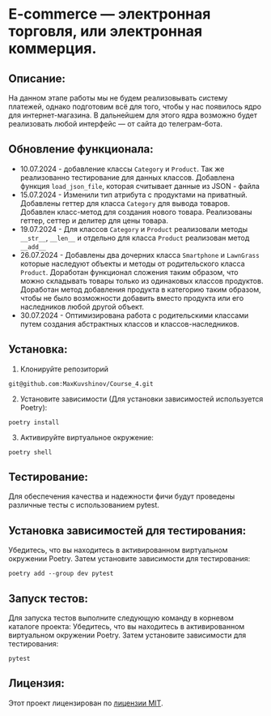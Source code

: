 # E-commerce — электронная торговля, или электронная коммерция.

## Описание:
На данном этапе работы мы не будем реализовывать систему платежей, однако подготовим всё для того, чтобы у нас появилось ядро для интернет-магазина. В дальнейшем для этого ядра возможно будет реализовать любой интерфейс — от сайта до телеграм-бота.

## Обновление функционала:
- 10.07.2024 - добавление классы `Category` и `Product`. Так же реализованно тестирование для данных классов.
Добавлена функция `load_json_file`, которая считывает данные из JSON - файла
- 15.07.2024 - Изменили тип атрибута с продуктами на приватный. Добавлены геттер для класса `Category` для вывода товаров. Добавлен класс-метод для создания нового товара. Реализованы геттер, сеттер и делитер для цены товара.
- 19.07.2024 - Для классов `Category` и `Product` реализовали методы `__str__`, `__len__` и отдельно для класса `Product` реализован метод `__add__`
- 26.07.2024 - Добавлены два дочерних класса `Smartphone` и `LawnGrass` которые наследуют объекты и методы от родительского класса `Product`. Доработан функционал сложения таким образом, что можно складывать товары только из одинаковых классов продуктов. Доработан метод добавления продукта в категорию таким образом, чтобы не было возможности добавить вместо продукта или его наследников любой другой объект.
- 30.07.2024 - Оптимизирована работа с родительскими классами путем создания абстрактных классов и классов-наследников.

## Установка:
1. Клонируйте репозиторий
```
git@github.com:MaxKuvshinov/Course_4.git
```
2. Установите зависимости (Для установки зависимостей используется Poetry):
```
poetry install
```
3. Активируйте виртуальное окружение:
```
poetry shell
```
## Тестирование:
Для обеспечения качества и надежности фичи будут проведены различные тесты с использованием pytest.

## Установка зависимостей для тестирования:
Убедитесь, что вы находитесь в активированном виртуальном окружении Poetry. Затем установите зависимости для тестирования:
```
poetry add --group dev pytest
```
## Запуск тестов:
Для запуска тестов выполните следующую команду в корневом каталоге проекта: Убедитесь, что вы находитесь в активированном виртуальном окружении Poetry. Затем установите зависимости для тестирования:
```
pytest
```

## Лицензия:
Этот проект лицензирован по [лицензии MIT](https://ru.wikipedia.org/wiki/%D0%9B%D0%B8%D1%86%D0%B5%D0%BD%D0%B7%D0%B8%D1%8F_MIT).